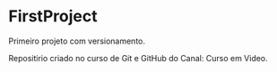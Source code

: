 # FirstProject
 Primeiro projeto com versionamento.

 Repositirio criado no curso de Git e GitHub do Canal: Curso em Video.
